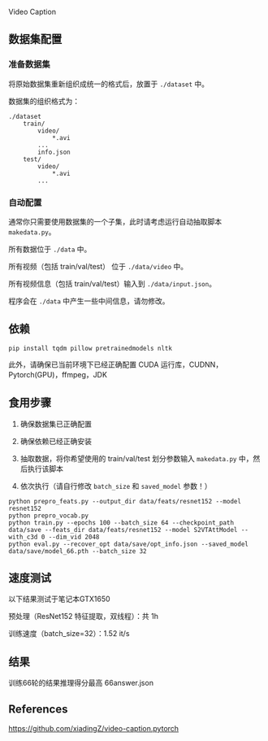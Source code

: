 Video Caption

## 数据集配置

### 准备数据集

将原始数据集重新组织成统一的格式后，放置于 `./dataset` 中。

数据集的组织格式为：

```
./dataset
    train/
        video/
            *.avi
        ...
        info.json
    test/
        video/ 
            *.avi
        ...
```

### 自动配置

通常你只需要使用数据集的一个子集，此时请考虑运行自动抽取脚本 `makedata.py`。

所有数据位于 `./data` 中。

所有视频（包括 train/val/test） 位于 `./data/video` 中。

所有视频信息（包括 train/val/test）输入到 `./data/input.json`。

程序会在 `./data` 中产生一些中间信息，请勿修改。

## 依赖

```
pip install tqdm pillow pretrainedmodels nltk
```

此外，请确保已当前环境下已经正确配置 CUDA 运行库，CUDNN，Pytorch(GPU)，ffmpeg，JDK

## 食用步骤

1. 确保数据集已正确配置

2. 确保依赖已经正确安装

3. 抽取数据，将你希望使用的 train/val/test 划分参数输入 `makedata.py` 中，然后执行该脚本

4. 依次执行（请自行修改 `batch_size` 和 `saved_model` 参数！）
```
python prepro_feats.py --output_dir data/feats/resnet152 --model resnet152
python prepro_vocab.py
python train.py --epochs 100 --batch_size 64 --checkpoint_path data/save --feats_dir data/feats/resnet152 --model S2VTAttModel --with_c3d 0 --dim_vid 2048
python eval.py --recover_opt data/save/opt_info.json --saved_model data/save/model_66.pth --batch_size 32
```

## 速度测试

以下结果测试于笔记本GTX1650

预处理（ResNet152 特征提取，双线程）：共 1h

训练速度（batch_size=32）：1.52 it/s

## 结果

训练66轮的结果推理得分最高  66answer.json

## References

https://github.com/xiadingZ/video-caption.pytorch
